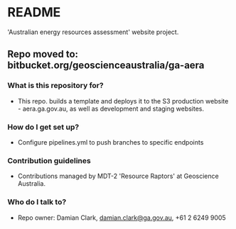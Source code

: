 

# README #

'Australian energy resources assessment' website project. 

## Repo moved to: bitbucket.org/geoscienceaustralia/ga-aera ##

### What is this repository for? ###

* This repo. builds a template and deploys it to the S3 production website - aera.ga.gov.au, as well as development and staging websites.

### How do I get set up? ###

* Configure pipelines.yml to push branches to specific endpoints

### Contribution guidelines ###

* Contributions managed by MDT-2 'Resource Raptors' at Geoscience Australia.

### Who do I talk to? ###

* Repo owner: Damian Clark, damian.clark@ga.gov.au, +61 2 6249 9005